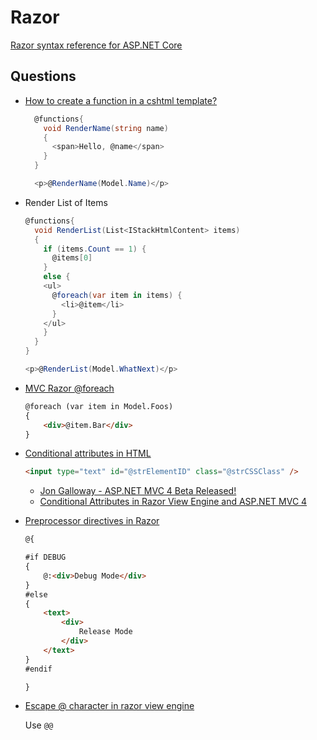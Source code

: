 # Razor

[Razor syntax reference for ASP.NET Core](https://docs.microsoft.com/en-us/aspnet/core/mvc/views/razor?view=aspnetcore-6.0)


## Questions

* [How to create a function in a cshtml template?](https://stackoverflow.com/q/6531983/1366033)

  ```cs
    @functions{
      void RenderName(string name)
      {
        <span>Hello, @name</span>
      }
    }

    <p>@RenderName(Model.Name)</p>
  ```

* Render List of Items

  ```cs
  @functions{
    void RenderList(List<IStackHtmlContent> items)
    {
      if (items.Count == 1) {
        @items[0]
      }
      else {
      <ul>
        @foreach(var item in items) {
          <li>@item</li>
        }
      </ul>
      }
    }
  }

  <p>@RenderList(Model.WhatNext)</p>
  ```

* [MVC Razor @foreach](https://stackoverflow.com/q/11261590/1366033)

  ```html
  @foreach (var item in Model.Foos)
  {
      <div>@item.Bar</div>
  }
  ```

* [Conditional attributes in HTML](https://stackoverflow.com/a/8071699/1366033)


  ```html
  <input type="text" id="@strElementID" class="@strCSSClass" />
  ```

  * [Jon Galloway - ASP.NET MVC 4 Beta Released!](https://weblogs.asp.net/jongalloway/asp-net-4-beta-released)
  * [Conditional Attributes in Razor View Engine and ASP.NET MVC 4](https://www.davidhayden.me/blog/conditional-attributes-in-razor-view-engine-and-asp.net-mvc-4)

* [Preprocessor directives in Razor](https://stackoverflow.com/q/4696175/1366033)

  ```html
  @{

  #if DEBUG
  {
      @:<div>Debug Mode</div>
  }
  #else
  {
      <text>
          <div>
              Release Mode
          </div>
      </text>
  }
  #endif

  }
  ```

* [Escape @ character in razor view engine](https://stackoverflow.com/q/3626250/1366033)

  Use `@@`

  